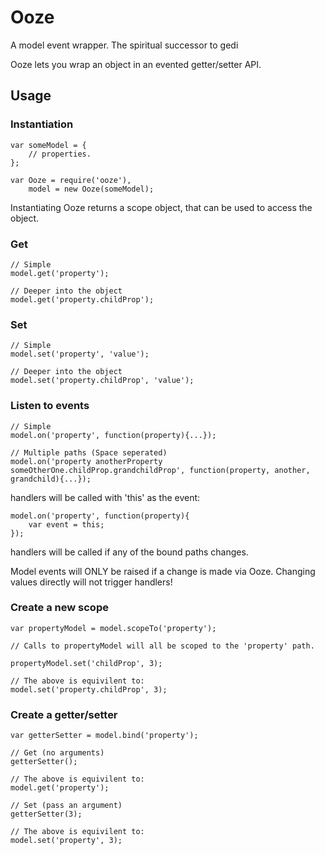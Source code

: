 Ooze
====

A model event wrapper. The spiritual successor to gedi

Ooze lets you  wrap an object in an evented getter/setter API.

## Usage

### Instantiation

    var someModel = {
        // properties.
    };

    var Ooze = require('ooze'),
        model = new Ooze(someModel);

Instantiating Ooze returns a scope object, that can be used to access the object.


### Get

    // Simple
    model.get('property');

    // Deeper into the object
    model.get('property.childProp');

### Set

    // Simple
    model.set('property', 'value');

    // Deeper into the object
    model.set('property.childProp', 'value');

### Listen to events

    // Simple
    model.on('property', function(property){...});

    // Multiple paths (Space seperated)
    model.on('property anotherProperty someOtherOne.childProp.grandchildProp', function(property, another, grandchild){...});

handlers will be called with 'this' as the event:

    model.on('property', function(property){
        var event = this;
    });

handlers will be called if any of the bound paths changes.

Model events will ONLY be raised if a change is made via Ooze. Changing values directly will not trigger handlers!

### Create a new scope

    var propertyModel = model.scopeTo('property');

    // Calls to propertyModel will all be scoped to the 'property' path.

    propertyModel.set('childProp', 3);

    // The above is equivilent to:
    model.set('property.childProp', 3);

### Create a getter/setter

    var getterSetter = model.bind('property');

    // Get (no arguments)
    getterSetter();

    // The above is equivilent to:
    model.get('property');

    // Set (pass an argument)
    getterSetter(3);

    // The above is equivilent to:
    model.set('property', 3);
